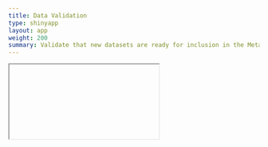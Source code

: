 ```yaml
---
title: Data Validation
type: shinyapp
layout: app
weight: 200
summary: Validate that new datasets are ready for inclusion in the MetaLab database
---
```

<iframe src="//52.24.141.166:3838/data_validation"></iframe>
